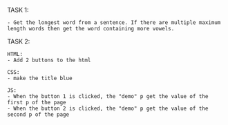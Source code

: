 TASK 1: 

	- Get the longest word from a sentence. If there are multiple maximum length words then get the word containing more vowels.

TASK 2:

	HTML:
    - Add 2 buttons to the html
    
    CSS:
    - make the title blue
    
    JS:
    - When the button 1 is clicked, the "demo" p get the value of the first p of the page
    - When the button 2 is clicked, the "demo" p get the value of the second p of the page
